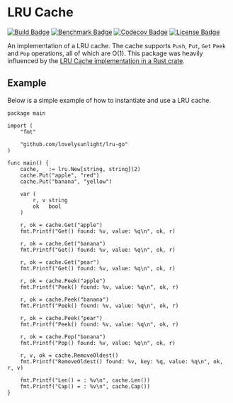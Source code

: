 # LRU Cache

[![Build Badge]][build status]
[![Benchmark Badge]][benchmark status]
[![Codecov Badge]][coverage status]
[![License Badge]][license]

An implementation of a LRU cache. The cache supports `Push`, `Put`, `Get` `Peek` and `Pop` operations,
all of which are O(1). This package was heavily influenced by the [LRU Cache implementation in a Rust crate].

## Example

Below is a simple example of how to instantiate and use a LRU cache.

```golang
package main

import (
	"fmt"

	"github.com/lovelysunlight/lru-go"
)

func main() {
	cache, _ := lru.New[string, string](2)
	cache.Put("apple", "red")
	cache.Put("banana", "yellow")

	var (
		r, v string
		ok   bool
	)

	r, ok = cache.Get("apple")
	fmt.Printf("Get() found: %v, value: %q\n", ok, r)

	r, ok = cache.Get("banana")
	fmt.Printf("Get() found: %v, value: %q\n", ok, r)

	r, ok = cache.Get("pear")
	fmt.Printf("Get() found: %v, value: %q\n", ok, r)

	r, ok = cache.Peek("apple")
	fmt.Printf("Peek() found: %v, value: %q\n", ok, r)

	r, ok = cache.Peek("banana")
	fmt.Printf("Peek() found: %v, value: %q\n", ok, r)

	r, ok = cache.Peek("pear")
	fmt.Printf("Peek() found: %v, value: %q\n", ok, r)

	r, ok = cache.Pop("banana")
	fmt.Printf("Pop() found: %v, value: %q\n", ok, r)

	r, v, ok = cache.RemoveOldest()
	fmt.Printf("RemoveOldest() found: %v, key: %q, value: %q\n", ok, r, v)

	fmt.Printf("Len() = : %v\n", cache.Len())
	fmt.Printf("Cap() = : %v\n", cache.Cap())
}
```

[build badge]: https://github.com/lovelysunlight/lru-go/actions/workflows/ci.yaml/badge.svg
[benchmark badge]: https://github.com/lovelysunlight/lru-go/actions/workflows/benchmark.yaml/badge.svg
[build status]: https://github.com/lovelysunlight/lru-go/actions/workflows/ci.yaml
[codecov badge]: https://codecov.io/gh/lovelysunlight/lru-go/branch/master/graph/badge.svg
[coverage status]: https://codecov.io/gh/lovelysunlight/lru-go
[benchmark status]: https://lovelysunlight.github.io/lru-go/dev/bench/
[license badge]: https://img.shields.io/badge/license-MIT-blue.svg
[license]: https://raw.githubusercontent.com/lovelysunlight/lru-go/master/LICENSE
[LRU Cache implementation in a Rust crate]: https://github.com/jeromefroe/lru-rs
